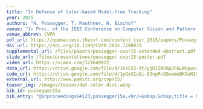 ```yaml
---
title: "In Defense of Color-based Model-free Tracking"
year: 2015
authors: "H. Possegger, T. Mauthner, H. Bischof"
venue: "In Proc. of the IEEE Conference on Computer Vision and Pattern Recognition"
venue_abbrev: CVPR
pdf_url: https://openaccess.thecvf.com/content_cvpr_2015/papers/Possegger_In_Defense_of_2015_CVPR_paper.pdf
doi_url: https://doi.org/10.1109/CVPR.2015.7298823
supplemental_url: /files/papers/possegger-cvpr15-extended-abstract.pdf
slide_url: /files/presentations/possegger-cvpr15-poster.pdf
video_url: https://vimeo.com/121649922
data_url: https://drive.google.com/file/d/1KsS32-3tJyjDIZA50p2F6LW8pwcoJ8i-/view?usp=sharing
code_url: https://drive.google.com/file/d/1pQeSIuQi-E3npRnZ8wemeBK9eN1G8iWN/view?usp=sharing
external_url: http://www.pamitc.org/cvpr15/
teaser_img: /images/teaser/dat-color-dist.webp
bib_id: possegger15a
bib_entry: "@inproceedings&#123;possegger15a,<br/>&nbsp;&nbsp;title = &#123;&#123;In Defense of Color-based Model-free Tracking&#125;&#125;,<br/>&nbsp;&nbsp;author = &#123;Horst Possegger and Thomas Mauthner and Horst Bischof&#125;,<br/>&nbsp;&nbsp;booktitle = &#123;Proc. of the IEEE Conference on Computer Vision and Pattern Recognition (CVPR)&#125;,<br/>&nbsp;&nbsp;year = &#123;2015&#125;<br/>&#125;"
---
```

